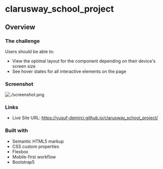 # clarusway_school_project

## Overview

### The challenge

Users should be able to:

- View the optimal layout for the component depending on their device's screen size
- See hover states for all interactive elements on the page

### Screenshot

![./screenshot.png](./img/screenshot.png)

### Links

- Live Site URL: https://yusuf-demirci.github.io/clarusway_school_project/

### Built with

- Semantic HTML5 markup
- CSS custom properties
- Flexbox
- Mobile-first workflow
- Bootstrap5



